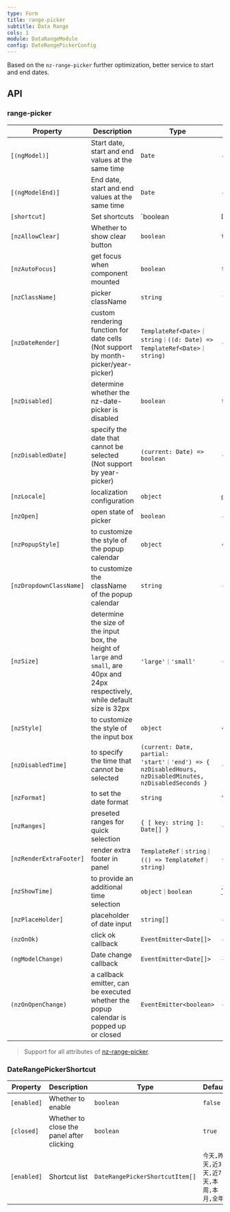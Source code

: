 ```yaml
---
type: Form
title: range-picker
subtitle: Data Range
cols: 1
module: DataRangeModule
config: DateRangePickerConfig
---
```


Based on the `nz-range-picker` further optimization, better service to start and end dates.

## API

### range-picker

| Property         | Description                          | Type   | Default |
| ---------------- | ------------------------------------ | ------ | ------- |
| `[(ngModel)]`    | Start date, start and end values at the same time | `Date` | -       |
| `[(ngModelEnd)]` | End date, start and end values at the same time | `Date` | -       |
| `[shortcut]` | Set shortcuts | `boolean | DateRangePickerShortcut` | `false` |
| `[nzAllowClear]` | Whether to show clear button | `boolean` | `true` |
| `[nzAutoFocus]` | get focus when component mounted | `boolean` | `false` |
| `[nzClassName]` | picker className | `string` | `''` |
| `[nzDateRender]` | custom rendering function for date cells (Not support by month-picker/year-picker) | `TemplateRef<Date>｜string｜((d: Date) => TemplateRef<Date>｜string)` | - |
| `[nzDisabled]` | determine whether the nz-date-picker is disabled | `boolean` | `false` |
| `[nzDisabledDate]` | specify the date that cannot be selected (Not support by year-picker) | `(current: Date) => boolean` | - |
| `[nzLocale]` | localization configuration | `object` | [default](https://github.com/ant-design/ant-design/blob/master/components/date-picker/locale/example.json) |
| `[nzOpen]` | open state of picker | `boolean` | - |
| `[nzPopupStyle]` | to customize the style of the popup calendar | `object` | `{}` |
| `[nzDropdownClassName]` | to customize the className of the popup calendar  | `string` | - |
| `[nzSize]` | determine the size of the input box, the height of `large` and `small`, are 40px and 24px respectively, while default size is 32px | `'large'｜'small'` | - |
| `[nzStyle]` | to customize the style of the input box | `object` | `{}` |
| `[nzDisabledTime]` | to specify the time that cannot be selected | `(current: Date, partial: 'start'｜'end') => { nzDisabledHours, nzDisabledMinutes, nzDisabledSeconds }` | - |
| `[nzFormat]` | to set the date format | `string` | `"yyyy-MM-dd"` |
| `[nzRanges]` | preseted ranges for quick selection | `{ [ key: string ]: Date[] }` | - |
| `[nzRenderExtraFooter]` | render extra footer in panel | `TemplateRef｜string｜(() => TemplateRef｜string)` | - |
| `[nzShowTime]` | to provide an additional time selection | `object｜boolean` | [TimePicker Options](/components/time-picker/en#api) |
| `[nzPlaceHolder]` | placeholder of date input | `string[]` | - |
| `(nzOnOk)` | click ok callback | `EventEmitter<Date[]>` | - |
| `(ngModelChange)` | Date change callback | `EventEmitter<Date[]>` | - |
| `(nzOnOpenChange)` | a callback emitter, can be executed whether the popup calendar is popped up or closed | `EventEmitter<boolean>` | - |

> Support for all attributes of [nz-range-picker](https://ng.ant.design/components/date-picker/zh#nz-range-picker).

### DateRangePickerShortcut

| Property         | Description                          | Type   | Default |
| ---------------- | ------------------------------------ | ------ | ------- |
| `[enabled]` | Whether to enable | `boolean` | `false` |
| `[closed]` | Whether to close the panel after clicking | `boolean` | `true` |
| `[enabled]` | Shortcut list | `DateRangePickerShortcutItem[]` | `今天,昨天,近3天,近7天,本周,本月,全年` |
